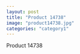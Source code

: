 ```yaml
---
layout: post
title: "Product 14738"
image: "product14738.jpg"
categories: "category1"
---
```

Product 14738
